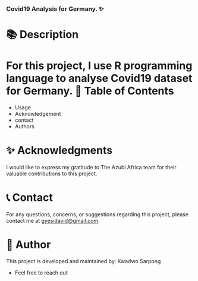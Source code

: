 ### Covid19 Analysis for Germany. ✨
 
📚 **Description**
=================
 
For this project, I use R programming language to analyse Covid19 dataset for Germany.
📖 **Table of Contents**
=================
- Usage
- Acknowledgement
- contact
- Authors
 


✨ **Acknowledgments**
=================
 
I would like to express my gratitude to The Azubi Africa team for their valuable contributions to this project.
 
📞 **Contact**
=================
 
For any questions, concerns, or suggestions regarding  this project, please contact me at gyesidavid@gmail.com.
 
 
👥 **Author**
=================
 
This project is developed and maintained by:
Kwadwo Sarpong
- Feel free to reach out
